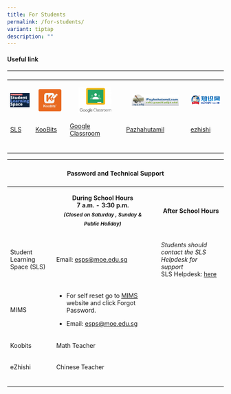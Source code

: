 ```yaml
---
title: For Students
permalink: /for-students/
variant: tiptap
description: ""
---
```

<h4>Useful link</h4>
<table style="minWidth: 125px">
<colgroup>
<col>
<col>
<col>
<col>
<col>
</colgroup>
<tbody>
<tr>
<td rowspan="1" colspan="1">
<p></p>
</td>
<td rowspan="1" colspan="1">
<p></p>
</td>
<td rowspan="1" colspan="1">
<p></p>
</td>
<td rowspan="1" colspan="1">
<p></p>
</td>
<td rowspan="1" colspan="1">
<p></p>
</td>
</tr>
<tr>
<th rowspan="1" colspan="1">
<p></p>
<div class="isomer-image-wrapper">
<img style="width: 100%;" height="auto" width="100%" alt="SLS" src="/images/For Student/SLS.png">
</div>
</th>
<th rowspan="1" colspan="1">
<p></p>
<div class="isomer-image-wrapper">
<img style="width: 85%;" height="auto" width="100%" alt="Koobits" src="/images/For Student/Koobits.png">
</div>
</th>
<th rowspan="1" colspan="1">
<p></p>
<div class="isomer-image-wrapper">
<img style="width: 65%;" height="auto" width="100%" alt="Google Classroom" src="/images/For Student/Google_Classrm.png">
</div>
</th>
<th rowspan="1" colspan="1">
<p></p>
<div class="isomer-image-wrapper">
<img style="width: 80%;" height="auto" width="100%" alt="pazhahutamil" src="/images/For Student/pazhahutamil.png">
</div>
</th>
<th rowspan="1" colspan="1">
<p></p>
<div class="isomer-image-wrapper">
<img style="width: 100%;" height="auto" width="100%" alt="eZhishi" src="/images/For Student/eZhishi.png">
</div>
</th>
</tr>
<tr>
<td rowspan="1" colspan="1">
<p><a href="https://learning.moe.edu.sg" rel="noopener nofollow" target="_blank">SLS</a>
</p>
</td>
<td rowspan="1" colspan="1">
<p><a href="https://member.koobits.com/?utm_source=web_nav&amp;utm_medium=btn&amp;utm_campaign=header&amp;utm_content=login" rel="noopener nofollow" target="_blank">KooBits</a>
</p>
</td>
<td rowspan="1" colspan="1">
<p><a href="https://edu.google.com/intl/ALL_sg/workspace-for-education/classroom/" rel="noopener nofollow" target="_blank">Google Classroom</a>
</p>
</td>
<td rowspan="1" colspan="1">
<p><a href="https://pazhahutamil.com/login/index.php" rel="noopener nofollow" target="_blank">Pazhahutamil</a>
</p>
</td>
<td rowspan="1" colspan="1">
<p><a href="https://www.ezhishi.com/" rel="noopener nofollow" target="_blank">ezhishi</a>
</p>
</td>
</tr>
<tr>
<td rowspan="1" colspan="1">
<p></p>
</td>
<td rowspan="1" colspan="1">
<p></p>
</td>
<td rowspan="1" colspan="1">
<p></p>
</td>
<td rowspan="1" colspan="1">
<p></p>
</td>
<td rowspan="1" colspan="1">
<p></p>
</td>
</tr>
</tbody>
</table>
<p></p>
<p></p>
<table style="minWidth: 100px">
<colgroup>
<col>
<col>
<col>
<col>
</colgroup>
<tbody>
<tr>
<th rowspan="1" colspan="4">
<h4>Password and Technical Support</h4>
</th>
</tr>
<tr>
<th rowspan="1" colspan="1">
<p></p>
</th>
<th rowspan="1" colspan="1">
<p>During School Hours
<br>7 a.m. - 3:30 p.m.
<br><em><sub>(Closed on Saturday , Sunday &amp; Public Holiday)</sub></em>
</p>
</th>
<th rowspan="1" colspan="1">
<p></p>
</th>
<th rowspan="1" colspan="1">
<p>After School Hours</p>
</th>
</tr>
<tr>
<td rowspan="1" colspan="1">
<p>Student Learning Space (SLS)</p>
</td>
<td rowspan="1" colspan="1">
<p>Email: <a href="mailto:esps@moe.edu.sg" rel="noopener noreferrer nofollow" target="_blank">esps@moe.edu.sg</a>
</p>
</td>
<td rowspan="1" colspan="1">
<p></p>
</td>
<td rowspan="1" colspan="1">
<p><em>Students should contact the SLS Helpdesk for support</em>
<br>SLS Helpdesk: <a href="https://www.learning.moe.edu.sg/students/password-and-technical-support/" rel="noopener nofollow" target="_blank">here</a>
<br>
</p>
</td>
</tr>
<tr>
<td rowspan="1" colspan="1">
<p>MIMS</p>
</td>
<td rowspan="1" colspan="1">
<ul data-tight="true" class="tight">
<li>
<p>For self reset go to <a href="https://mims.moe.gov.sg/" rel="noopener noreferrer nofollow" target="_blank"><u>MIMS</u></a> website and click Forgot
Password.</p>
</li>
<li>
<p>Email: <a href="mailto:esps@moe.edu.sg" rel="noopener noreferrer nofollow" target="_blank">esps@moe.edu.sg</a>
</p>
</li>
</ul>
</td>
<td rowspan="1" colspan="1">
<p></p>
</td>
<td rowspan="1" colspan="1">
<p></p>
</td>
</tr>
<tr>
<td rowspan="1" colspan="1">
<p>Koobits</p>
</td>
<td rowspan="1" colspan="1">
<p>Math Teacher</p>
</td>
<td rowspan="1" colspan="1">
<p></p>
</td>
<td rowspan="1" colspan="1">
<p></p>
</td>
</tr>
<tr>
<td rowspan="1" colspan="1">
<p>eZhishi</p>
</td>
<td rowspan="1" colspan="1">
<p>Chinese Teacher</p>
</td>
<td rowspan="1" colspan="1">
<p></p>
</td>
<td rowspan="1" colspan="1">
<p></p>
</td>
</tr>
<tr>
<td rowspan="1" colspan="1">
<p></p>
</td>
<td rowspan="1" colspan="1">
<p></p>
</td>
<td rowspan="1" colspan="1">
<p></p>
</td>
<td rowspan="1" colspan="1">
<p></p>
</td>
</tr>
</tbody>
</table>
<p></p>